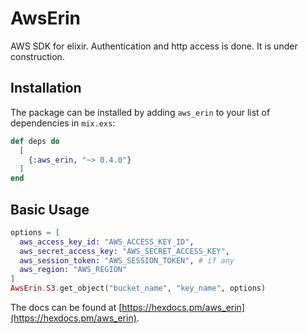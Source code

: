 # AwsErin

AWS SDK for elixir. Authentication and http access is done. It is under construction.

## Installation

The package can be installed by adding `aws_erin` to your list of dependencies in `mix.exs`:

```elixir
def deps do
  [
    {:aws_erin, "~> 0.4.0"}
  ]
end
```
## Basic Usage

```elixir
options = [
  aws_access_key_id: "AWS_ACCESS_KEY_ID",
  aws_secret_access_key: "AWS_SECRET_ACCESS_KEY",
  aws_session_token: "AWS_SESSION_TOKEN", # if any
  aws_region: "AWS_REGION"
]
AwsErin.S3.get_object("bucket_name", "key_name", options)
```

The docs can be found at [https://hexdocs.pm/aws_erin](https://hexdocs.pm/aws_erin).
